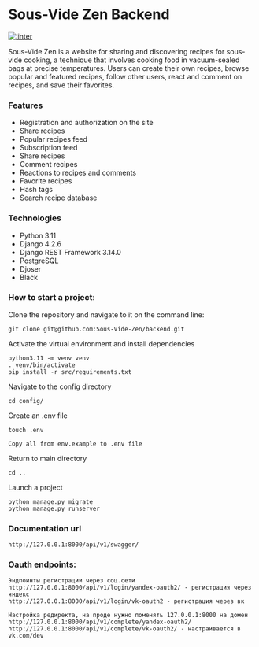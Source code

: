 # Sous-Vide Zen Backend

[![linter](https://github.com/Sous-Vide-Zen/backend/actions/workflows/linter.yml/badge.svg)](https://github.com/Sous-Vide-Zen/backend/actions/workflows/linter.yml)

Sous-Vide Zen is a website for sharing and discovering recipes for sous-vide cooking, a technique that involves cooking food in vacuum-sealed bags at precise temperatures. Users can create their own recipes, browse popular and featured recipes, follow other users, react and comment on recipes, and save their favorites.

### Features

- Registration and authorization on the site
- Share recipes
- Popular recipes feed
- Subscription feed
- Share recipes
- Comment recipes
- Reactions to recipes and comments
- Favorite recipes
- Hash tags
- Search recipe database

### Technologies

- Python 3.11
- Django 4.2.6
- Django REST Framework 3.14.0
- PostgreSQL
- Djoser
- Black

### How to start a project:

Clone the repository and navigate to it on the command line:

```shell
git clone git@github.com:Sous-Vide-Zen/backend.git
```

Activate the virtual environment and install dependencies
```shell
python3.11 -m venv venv
. venv/bin/activate
pip install -r src/requirements.txt
```

Navigate to the config directory

```shell
cd config/
```

Create an .env file
```shell
touch .env
```

`Copy all from env.example to .env file`

Return to main directory

```shell
cd ..
```

Launch a project
```shell
python manage.py migrate
python manage.py runserver
```

### Documentation url
```djangourlpath
http://127.0.0.1:8000/api/v1/swagger/
```

### Oauth endpoints:
```text
Эндпоинты регистрации через соц.сети
http://127.0.0.1:8000/api/v1/login/yandex-oauth2/ - регистрация через яндекс
http://127.0.0.1:8000/api/v1/login/vk-oauth2 - регистрация через вк

Настройка редиректа, на проде нужно поменять 127.0.0.1:8000 на домен
http://127.0.0.1:8000/api/v1/complete/yandex-oauth2/ 
http://127.0.0.1:8000/api/v1/complete/vk-oauth2/ - настраивается в vk.com/dev
```
